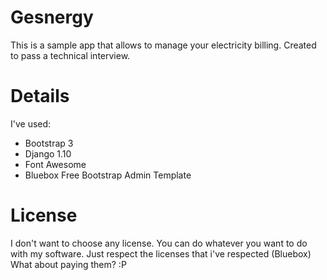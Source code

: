 # Gesnergy

This is a sample app that allows to manage your electricity billing.
Created to pass a technical interview.

# Details
I've used:
* Bootstrap 3
* Django 1.10
* Font Awesome
* Bluebox Free Bootstrap Admin Template

# License
I don't want to choose any license. You can do whatever you want to do with my software. Just respect the licenses that i've respected (Bluebox) What about paying them? :P